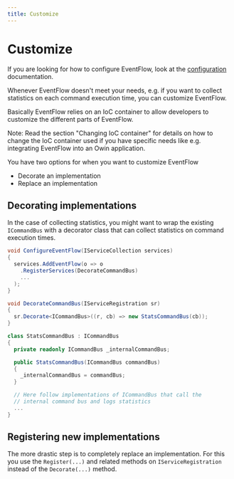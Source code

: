 ```yaml
---
title: Customize
---
```


# Customize

If you are looking for how to configure EventFlow, look at the
[configuration](configuration.md) documentation.

Whenever EventFlow doesn't meet your needs, e.g. if you want to collect
statistics on each command execution time, you can customize EventFlow.

Basically EventFlow relies on an IoC container to allow developers to
customize the different parts of EventFlow.

Note: Read the section "Changing IoC container" for details on how to
change the IoC container used if you have specific needs like e.g.
integrating EventFlow into an Owin application.

You have two options for when you want to customize EventFlow

-  Decorate an implementation
-  Replace an implementation


## Decorating implementations

In the case of collecting statistics, you might want to wrap the
existing `ICommandBus` with a decorator class that can collect
statistics on command execution times.

```csharp
void ConfigureEventFlow(IServiceCollection services)
{
  services.AddEventFlow(o => o
    .RegisterServices(DecorateCommandBus)
    ...
  );
}

void DecorateCommandBus(IServiceRegistration sr)
{
  sr.Decorate<ICommandBus>((r, cb) => new StatsCommandBus(cb));
}

class StatsCommandBus : ICommandBus
{
  private readonly ICommandBus _internalCommandBus;

  public StatsCommandBus(ICommandBus commandBus)
  {
    _internalCommandBus = commandBus;
  }

  // Here follow implementations of ICommandBus that call the
  // internal command bus and logs statistics
  ...
}
```

## Registering new implementations

The more drastic step is to completely replace an implementation. For
this you use the `Register(...)` and related methods on
`IServiceRegistration` instead of the `Decorate(...)` method.
